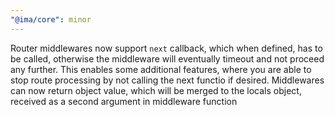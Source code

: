 ```yaml
---
"@ima/core": minor
---
```


Router middlewares now support `next` callback, which when defined, has to be called, otherwise the middleware will eventually timeout and not proceed any further. This enables some additional features, where you are able to stop route processing by not calling the next functio if desired.
Middlewares can now return object value, which will be merged to the locals object, received as a second argument in middleware function

